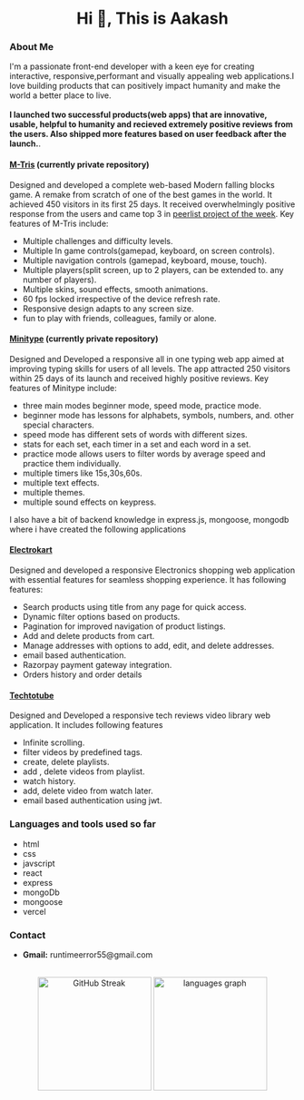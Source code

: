 <h1 align="center">Hi 👋, This is Aakash</h1>


<h3>About Me</h3>
I'm a passionate front-end developer with a keen eye for creating interactive, responsive,performant and
visually appealing web applications.I love building products that can positively impact humanity and make the world a better place to live.
<br></br>
<b>I launched two successful products(web apps) that are innovative, usable, helpful to humanity and recieved extremely positive reviews from the users. Also shipped more features based on user feedback after the launch.</b>.

<h4><a href="https://mtris.in/">M-Tris</a> (currently private repository)</h4>
<p>Designed and developed a complete web-based Modern falling blocks game. A remake from scratch of one of the best games in the world.
  It achieved 450 visitors in its first 25 days. It received overwhelmingly positive response from the users and came top 3 in <a href="https://peerlist.io/runtimeerror55/project/mtris">peerlist project of the week</a>. Key features of M-Tris include:</p>
  <ul>
  <li>Multiple challenges and difficulty levels.</li>
  <li>Multiple In game controls(gamepad, keyboard, on screen controls).</li>
  <li>Multiple navigation controls (gamepad, keyboard, mouse, touch).</li>
  <li>Multiple players(split screen, up to 2 players, can be extended to. any number of players).</li>
  <li>Multiple skins, sound effects, smooth animations.</li>
  <li>60 fps locked irrespective of the device refresh rate.</li>
  <li>Responsive design adapts to any screen size.</li>
  <li>fun to play with friends, colleagues, family or alone.</li>

</ul>
<h4><a href="https://minitype.in/">Minitype</a> (currently private repository)</h4>

<p> Designed and Developed a responsive all in one typing web app aimed at improving typing skills for users of all levels.
  The app attracted 250 visitors within 25 days of its launch and received highly positive reviews. Key features of Minitype include:</p>
  <ul>
<li>three main modes beginner mode, speed mode, practice mode.</li>
<li>beginner mode has lessons for alphabets, symbols, numbers, and. other special characters.</li>
<li>speed mode has different sets of words with different sizes.</li>
<li>stats for each set, each timer in a set and each word in a set.</li>
<li>practice mode allows users to filter words by average speed and practice them individually.</li>
<li>multiple timers like 15s,30s,60s.</li>
<li>multiple text effects.</li>
<li>multiple themes.</li>
<li>multiple sound effects on keypress.</li>
</ul>

I also have a bit of backend knowledge in express.js, mongoose, mongodb where i have created the following applications
<h4><a href="https://ecommerce-frontend-one-tawny.vercel.app">Electrokart</a></h4>
<p>Designed and developed a responsive Electronics shopping web application with essential 
features for seamless shopping experience. It has following features:</p>
<ul>
  <li>Search products using title from any page for quick access.</li>
  <li>Dynamic filter options based on products.</li>
  <li>Pagination for improved navigation of product listings.</li>
  <li>Add and delete products from cart.</li>
  <li>Manage addresses with options to add, edit, and delete addresses.</li>
  <li>email based authentication.</li>
  <li>Razorpay payment gateway integration.</li>
  <li>Orders history and order details</li>
</ul>
<h4><a href="https://techtotube-frontend.vercel.app">Techtotube</a></h4>
<p>Designed and Developed a responsive tech reviews video library web application. It includes following features</p>
<ul>
  <li>Infinite scrolling.</li>
  <li>filter videos by predefined tags.</li>
  <li>create, delete playlists.</li>
  <li>add , delete videos from playlist.</li>
  <li>watch history.</li>
  <li>add, delete video from watch later.</li>
  <li>email based authentication using jwt.</li>
</ul>
<h3>Languages and tools used so far</h3>
<ul>
  <li>html</li>
  <li>css</li>
  <li>javscript</li>
  <li>react</li>
  <li>express</li>
  <li>mongoDb</li>
  <li>mongoose</li>
  <li>vercel</li>
 
</ul>
  </div>

  <h3>Contact</h3>
  <ul>
    <li><b>Gmail:</b> runtimeerror55@gmail.com</li>
 </ul>
  
<br clear="both">

<div align="center">
<a href="https://git.io/streak-stats"><img src="https://streak-stats.demolab.com?user=runtimeerror55&theme=dark&mode=daily&card_width=350" alt="GitHub Streak" height="200" /></a>
  <img src="https://github-readme-stats.vercel.app/api/top-langs?username=runtimeerror55&locale=en&hide_title=false&layout=compact&card_width=320&langs_count=5&theme=dracula&hide_border=false" height="200" alt="languages graph"  />
</div>


###
